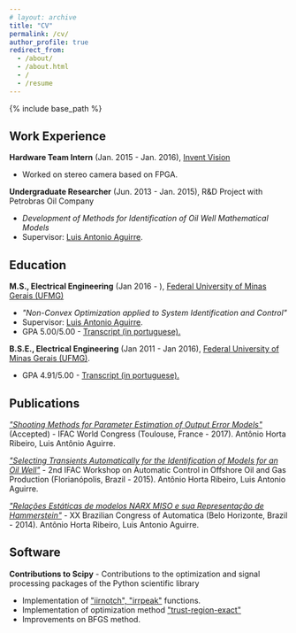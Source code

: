 ```yaml
---
# layout: archive
title: "CV"
permalink: /cv/
author_profile: true
redirect_from:
  - /about/
  - /about.html
  - /
  - /resume
---
```


{% include base_path %}

## Work Experience

**Hardware Team Intern** (Jan. 2015 - Jan. 2016), [Invent Vision](http://www.ivision.ind.br) 

   - Worked on stereo camera based on FPGA.

**Undergraduate Researcher** (Jun. 2013 - Jan. 2015), R&D Project with Petrobras Oil Company

   - *Development of Methods for Identification of Oil Well Mathematical Models* 
   - Supervisor: [Luis Antonio Aguirre](https://scholar.google.com.br/citations?user=_zkC6_kAAAAJ&hl=en).

## Education 
**M.S., Electrical Engineering** (Jan 2016 - ), [Federal University of Minas Gerais (UFMG)](https://www.ufmg.br)

   - *"Non-Convex Optimization applied to System Identification and Control"*
   - Supervisor: [Luis Antonio Aguirre](https://scholar.google.com.br/citations?user=_zkC6_kAAAAJ&hl=en).
   - GPA 5.00/5.00 - [Transcript (in portuguese).](https://www.dropbox.com/s/axwxj6jg98fnarx/HistoricoMestrado.pdf?dl=0)

**B.S.E., Electrical Engineering** (Jan 2011 - Jan 2016), [Federal University of Minas Gerais (UFMG)](https://www.ufmg.br). 

   - GPA 4.91/5.00 - [Transcript (in portuguese).](https://www.dropbox.com/s/ijvr858ry8mjsgf/HistoricoGraduacao.pdf?dl=0)
   
## Publications

[*"Shooting Methods for Parameter Estimation of Output Error Models"*](https://antonior92.github.io/files/2017-IFAC.pdf) (Accepted) - IFAC World Congress (Toulouse, France - 2017). Antônio Horta Ribeiro, Luis Antônio Aguirre.

[*"Selecting Transients Automatically for the Identification of Models for an Oil Well"*](http://www.sciencedirect.com/science/article/pii/S2405896315008915)  - 2nd IFAC Workshop on Automatic Control in Offshore Oil and Gas Production (Florianópolis, Brazil - 2015). Antônio Horta Ribeiro, Luis Antonio Aguirre.

[*"Relações Estáticas de modelos NARX MISO e sua Representação de Hammerstein"*](http://www.swge.inf.br/CBA2014/anais/PDF/1569890815.pdf) -  XX Brazilian Congress of Automatica (Belo Horizonte, Brazil - 2014). Antônio Horta Ribeiro, Luis Antonio Aguirre.

## Software

**Contributions to Scipy** - Contributions to the optimization and signal processing packages of the Python scientific library 

   - Implementation of ["iirnotch", "irrpeak"](https://github.com/scipy/scipy/pull/6404) functions.
   - Implementation of optimization method ["trust-region-exact"](https://github.com/scipy/scipy/pull/6919) 
   - Improvements on BFGS method.
